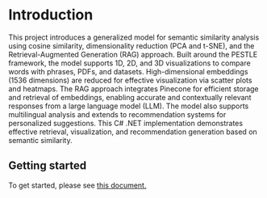# Introduction
This project introduces a generalized model for semantic similarity analysis using cosine similarity, dimensionality reduction (PCA and t-SNE), and the Retrieval-Augmented Generation (RAG) approach. Built around the PESTLE framework, the model supports 1D, 2D, and 3D visualizations to compare words with phrases, PDFs, and datasets. High-dimensional embeddings (1536 dimensions) are reduced for effective visualization via scatter plots and heatmaps. The RAG approach integrates Pinecone for efficient storage and retrieval of embeddings, enabling accurate and contextually relevant responses from a large language model (LLM). The model also supports multilingual analysis and extends to recommendation systems for personalized suggestions. This C# .NET implementation demonstrates effective retrieval, visualization, and recommendation generation based on semantic similarity.

## Getting started
To get started, please see <a href="https://github.com/ali-raza-166/embeders-semantic-analysis/blob/hong-new/Documentation/README.md">this document.</a>
